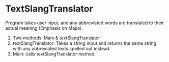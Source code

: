 # TextSlangTranslator
Program takes user input, and any abbreviated words are translated to their actual meaning (Emphasis on Maps).
1. Two methods: Main & textSlangTranslator
2. textSlangTranslator: Takes a string input and returns the same string with any abbreviated texts spelled out instead.
3. Main: calls textSlangTranslator method.
                          
